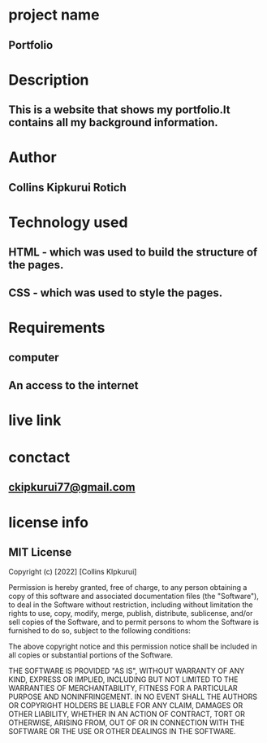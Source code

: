 # project name

## Portfolio

# Description

## This is a website that shows my portfolio.It contains all my background information.

# Author

## Collins Kipkurui Rotich

# Technology used

## HTML - which was used to build the structure of the pages.

## CSS - which was used to style the pages.

# Requirements

## computer

## An access to the internet

# live link

# conctact

## ckipkurui77@gmail.com

# license info

## MIT License

Copyright (c) [2022] [Collins KIpkurui]

Permission is hereby granted, free of charge, to any person obtaining a copy
of this software and associated documentation files (the "Software"), to deal
in the Software without restriction, including without limitation the rights
to use, copy, modify, merge, publish, distribute, sublicense, and/or sell
copies of the Software, and to permit persons to whom the Software is
furnished to do so, subject to the following conditions:

The above copyright notice and this permission notice shall be included in all
copies or substantial portions of the Software.

THE SOFTWARE IS PROVIDED "AS IS", WITHOUT WARRANTY OF ANY KIND, EXPRESS OR
IMPLIED, INCLUDING BUT NOT LIMITED TO THE WARRANTIES OF MERCHANTABILITY,
FITNESS FOR A PARTICULAR PURPOSE AND NONINFRINGEMENT. IN NO EVENT SHALL THE
AUTHORS OR COPYRIGHT HOLDERS BE LIABLE FOR ANY CLAIM, DAMAGES OR OTHER
LIABILITY, WHETHER IN AN ACTION OF CONTRACT, TORT OR OTHERWISE, ARISING FROM,
OUT OF OR IN CONNECTION WITH THE SOFTWARE OR THE USE OR OTHER DEALINGS IN THE
SOFTWARE.
